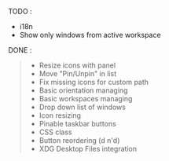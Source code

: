 TODO :

+ i18n
+ Show only windows from active workspace

DONE :

> + Resize icons with panel
> + Move "Pin/Unpin" in list
> + Fix missing icons for custom path
> + Basic orientation managing
> + Basic workspaces managing
> + Drop down list of windows
> + Icon resizing
> + Pinable taskbar buttons
> + CSS class
> + Button reordering (d n'd)
> + XDG Desktop Files integration
